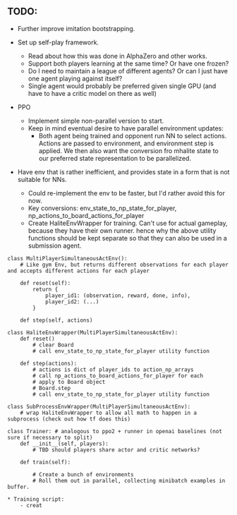 ## TODO:

* Further improve imitation bootstrapping.
* Set up self-play framework.
    * Read about how this was done in AlphaZero and other works.
    * Support both players learning at the same time? Or have one frozen?
    * Do I need to maintain a league of different agents? Or can I just have one agent playing against itself?
    * Single agent would probably be preferred given single GPU (and have to have a critic model on there as well)
* PPO
    * Implement simple non-parallel version to start.
    * Keep in mind eventual desire to have parallel environment updates:
        * Both agent being trained and opponent run NN to select actions. Actions are passed to environment, and environment step is applied. We then also want the conversion fro mhalite state to our preferred state representation to be parallelized.

* Have env that is rather inefficient, and provides state in a form that is not suitable for NNs.
    * Could re-implement the env to be faster, but I'd rather avoid this for now.
    * Key conversions: env_state_to_np_state_for_player, np_actions_to_board_actions_for_player
    * Create HaliteEnvWrapper for training. Can't use for actual gameplay, because they have their own runner. hence why the above utility functions should be kept separate so that they can also be used in a submission agent.
```
class MultiPlayerSimultaneousActEnv():
    # Like gym Env, but returns different observations for each player and accepts different actions for each player

    def reset(self):
        return {
            player_id1: (observation, reward, done, info),
            player_id2: (...)
        }

    def step(self, actions)

class HaliteEnvWrapper(MultiPlayerSimultaneousActEnv):
    def reset()
        # clear Board
        # call env_state_to_np_state_for_player utility function

    def step(actions):
        # actions is dict of player_ids to action_np_arrays
        # call np_actions_to_board_actions_for_player for each
        # apply to Board object
        # Board.step
        # call env_state_to_np_state_for_player utility function

class SubProcessEnvWrapper(MultiPlayerSimultaneousActEnv):
    # wrap HaliteEnvWrapper to allow all math to happen in a subprocess (check out how tf does this)

class Trainer: # analogous to ppo2 + runner in openai baselines (not sure if necessary to split)
    def __init__(self, players):
        # TBD should players share actor and critic networks?

    def train(self):

        # Create a bunch of environments
        # Roll them out in parallel, collecting minibatch examples in buffer.
```
    * Training script:
        - creat